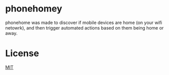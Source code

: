 # phonehomey
phonehome was made to discover if mobile devices are home (on your wifi netowrk), and then trigger automated actions 
based on them being home or away.

# License

[MIT](LICENSE.md)
